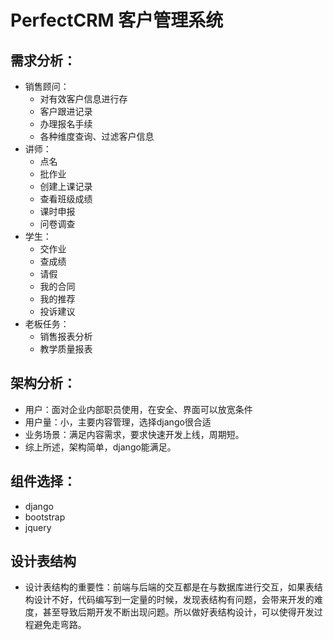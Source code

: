 # PerfectCRM 客户管理系统

## 需求分析：
* 销售顾问：    
	+ 对有效客户信息进行存
	+ 客户跟进记录
	+ 办理报名手续
	+ 各种维度查询、过滤客户信息
* 讲师：
	+ 点名
	+ 批作业
	+ 创建上课记录
	+ 查看班级成绩
	+ 课时申报
	+ 问卷调查
* 学生：
	+ 交作业
	+ 查成绩
	+ 请假
	+ 我的合同
	+ 我的推荐
	+ 投诉建议
* 老板任务：
	+ 销售报表分析
	+ 教学质量报表
 
## 架构分析：
* 用户：面对企业内部职员使用，在安全、界面可以放宽条件
* 用户量：小，主要内容管理，选择django很合适
* 业务场景：满足内容需求，要求快速开发上线，周期短。
* 综上所述，架构简单，django能满足。

## 组件选择：
* django
* bootstrap 
* jquery

## 设计表结构
* 设计表结构的重要性：前端与后端的交互都是在与数据库进行交互，如果表结构设计不好，代码编写到一定量的时候，发现表结构有问题，会带来开发的难度，甚至导致后期开发不断出现问题。所以做好表结构设计，可以使得开发过程避免走弯路。


	